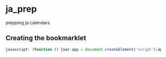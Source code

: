 # ja_prep
prepping ja calendars

## Creating the bookmarklet
```javascript
javascript: (function () {var app = document.createElement('script');app.setAttribute('src', 'https://rawgit.com/jluckyiv/ja_prep/master/index.js');document.body.appendChild(app);var elmContainer = document.createElement('div');elmContainer.setAttribute('id', 'elm-container');var embed = document.createElement('script');embed.setAttribut('src', 'https://rawgit.com/jluckyiv/ja_prep/master/embed.js');elmContainer.appendChild(embed);}());
```
